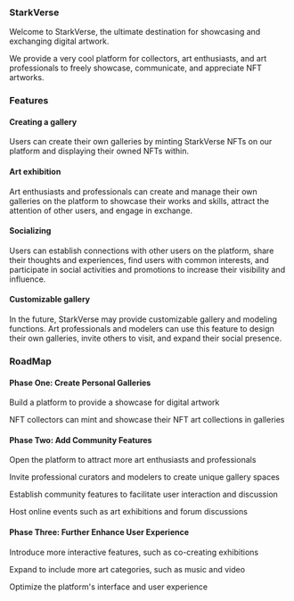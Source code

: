 ### StarkVerse
Welcome to StarkVerse, the ultimate destination for showcasing and exchanging digital artwork.

We provide a very cool platform for collectors, art enthusiasts, and art professionals to freely showcase, communicate, and appreciate NFT artworks.

### Features
#### Creating a gallery
Users can create their own galleries by minting StarkVerse NFTs on our platform and displaying their owned NFTs within.
#### Art exhibition
Art enthusiasts and professionals can create and manage their own galleries on the platform to showcase their works and skills, attract the attention of other users, and engage in exchange.

#### Socializing
Users can establish connections with other users on the platform, share their thoughts and experiences, find users with common interests, and participate in social activities and promotions to increase their visibility and influence.

#### Customizable gallery
In the future, StarkVerse may provide customizable gallery and modeling functions. Art professionals and modelers can use this feature to design their own galleries, invite others to visit, and expand their social presence.

### RoadMap

#### Phase One: Create Personal Galleries
Build a platform to provide a showcase for digital artwork

NFT collectors can mint and showcase their NFT art collections in galleries

#### Phase Two: Add Community Features
Open the platform to attract more art enthusiasts and professionals

Invite professional curators and modelers to create unique gallery spaces

Establish community features to facilitate user interaction and discussion

Host online events such as art exhibitions and forum discussions

#### Phase Three: Further Enhance User Experience
Introduce more interactive features, such as co-creating exhibitions

Expand to include more art categories, such as music and video

Optimize the platform's interface and user experience